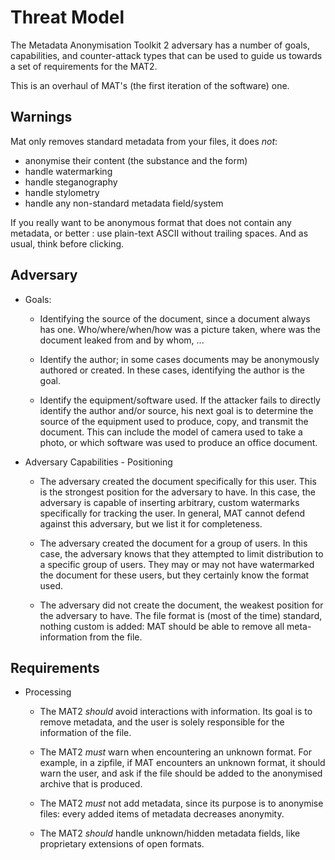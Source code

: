 Threat Model
============
The Metadata Anonymisation Toolkit 2 adversary has a number
of goals, capabilities, and counter-attack types that can be
used to guide us towards a set of requirements for the MAT2.

This is an overhaul of MAT's (the first iteration of the software) one.

Warnings
--------

Mat only removes standard metadata from your files, it does _not_:

  - anonymise their content (the substance and the form)
  - handle watermarking
  - handle steganography
  - handle stylometry
  - handle any non-standard metadata field/system

If you really want to be anonymous format that does not contain any
metadata, or better : use plain-text ASCII without trailing spaces.
And as usual, think before clicking.


Adversary
------------

* Goals:

    - Identifying the source of the document, since a document
    always has one. Who/where/when/how was a picture
    taken, where was the document leaked from and by
    whom, ...

    - Identify the author; in some cases documents may be
    anonymously authored or created. In these cases,
    identifying the author is the goal.

    - Identify the equipment/software used. If the attacker fails
    to directly identify the author and/or source, his next
    goal is to determine the source of the equipment used
    to produce, copy, and transmit the document. This can
    include the model of camera used to take a photo, or
    which software was used to produce an office document.


* Adversary Capabilities - Positioning
    - The adversary created the document specifically for this
    user. This is the strongest position for the adversary to
    have. In this case, the adversary is capable of inserting
    arbitrary, custom watermarks specifically for tracking
    the user. In general, MAT cannot defend against this
    adversary, but we list it for completeness.

    - The adversary created the document for a group of users.
    In this case, the adversary knows that they attempted to
    limit distribution to a specific group of users. They may
    or may not have watermarked the document for these
    users, but they certainly know the format used.

    - The adversary did not create the document, the weakest
    position for the adversary to have. The file format is (most of the time)
     standard, nothing custom is added: MAT
    should be able to remove all meta-information from the
    file.

Requirements
---------------

* Processing
    - The MAT2 *should* avoid interactions with information.
    Its goal is to remove metadata, and the user is solely
    responsible for the information of the file.

    - The MAT2 *must* warn when encountering an unknown
    format. For example, in a zipfile, if MAT encounters an
    unknown format, it should warn the user, and ask if the
    file should be added to the anonymised archive that is
    produced.

    - The MAT2 *must* not add metadata, since its purpose is to
    anonymise files: every added items of metadata decreases
    anonymity.

    - The MAT2 *should* handle unknown/hidden metadata fields,
    like proprietary extensions of open formats.

